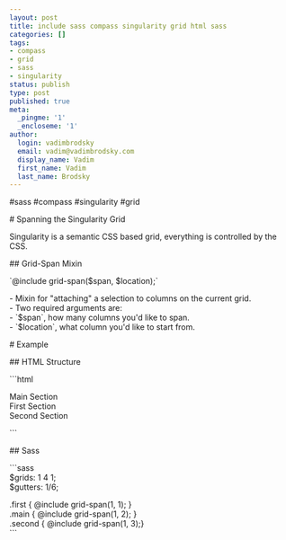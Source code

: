 ```yaml
---
layout: post
title: include sass compass singularity grid html sass
categories: []
tags:
- compass
- grid
- sass
- singularity
status: publish
type: post
published: true
meta:
  _pingme: '1'
  _encloseme: '1'
author:
  login: vadimbrodsky
  email: vadim@vadimbrodsky.com
  display_name: Vadim
  first_name: Vadim
  last_name: Brodsky
---
```

<p>#sass #compass #singularity #grid</p>
<p># Spanning the Singularity Grid</p>
<p>Singularity is a semantic CSS based grid, everything is controlled by the CSS.</p>
<p>## Grid-Span Mixin</p>
<p>`@include grid-span($span, $location);`</p>
<p>- Mixin for "attaching" a selection to columns on the current grid.<br />
- Two required arguments are:<br />
  - `$span`, how many columns you'd like to span.<br />
  - `$location`, what column you'd like to start from. </p>
<p># Example</p>
<p>## HTML Structure</p>
<p>```html</p>
<div class="main">Main Section</div>
<div class="first">First Section</div>
<div class="second">Second Section</div>
<p>```</p>
<p>## Sass</p>
<p>```sass<br />
$grids: 1 4 1;<br />
$gutters: 1/6;</p>
<p>.first { @include grid-span(1, 1); }<br />
.main { @include grid-span(1, 2); }<br />
.second { @include grid-span(1, 3);}<br />
```</p>
